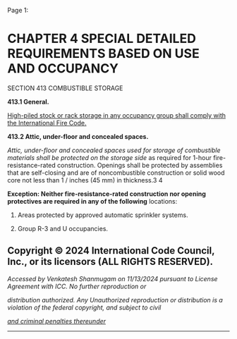 Page 1:

# CHAPTER 4 SPECIAL DETAILED REQUIREMENTS BASED ON USE AND OCCUPANCY

 SECTION 413
 COMBUSTIBLE STORAGE

**413.1 General.**

[High-piled stock or rack storage in any occupancy group shall comply with the International Fire Code.](http://codes.iccsafe.org/#VACC2021P1_Ch35_PromICC_RefStdIFC_21)

**413.2 Attic, under-floor and concealed spaces.**


_Attic, under-floor and concealed spaces used for storage of combustible materials shall be protected on the storage side_
as required for 1-hour fire-resistance-rated construction. Openings shall be protected by assemblies that are self-closing
and are of noncombustible construction or solid wood core not less than 1 / inches (45 mm) in thickness.3 4

**Exception: Neither fire-resistance-rated construction nor opening protectives are required in any of the following**
locations:


1. Areas protected by approved automatic sprinkler systems.

2. Group R-3 and U occupancies.


## Copyright © 2024 International Code Council, Inc., or its licensors (ALL RIGHTS RESERVED).

_Accessed by Venkatesh Shanmugam on 11/13/2024 pursuant to License Agreement with ICC. No further reproduction or_

_distribution authorized. Any Unauthorized reproduction or distribution is a violation of the federal copyright, and subject to civil_

_[and criminal penalties thereunder](http://codes.iccsafe.org/content/VACC2021P1/chapter-4-special-detailed-requirements-based-on-use-and-occupancy#VACC2021P1_Ch04_Sec413)_


-----



